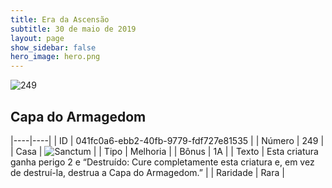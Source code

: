 ```yaml
---
title: Era da Ascensão
subtitle: 30 de maio de 2019
layout: page
show_sidebar: false
hero_image: hero.png
---
```


![249](https://cdn.keyforgegame.com/media/card_front/pt/435_249_P7GVCJJ55882_pt.png)

## Capa do Armagedom

|----|----|
| ID | 041fc0a6-ebb2-40fb-9779-fdf727e81535 |
| Número | 249 |
| Casa | ![Sanctum](https://archonarcana.com/images/thumb/c/c7/Sanctum.png/22px-Sanctum.png "Santuário") |
| Tipo | Melhoria |
| Bônus | 1A |
| Texto | Esta criatura ganha perigo 2 e “Destruído: Cure completamente esta criatura e, em vez de  destruí-la, destrua a Capa  do Armagedom.” |
| Raridade | Rara |
